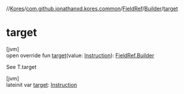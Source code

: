 //[Kores](../../../../index.md)/[com.github.jonathanxd.kores.common](../../index.md)/[FieldRef](../index.md)/[Builder](index.md)/[target](target.md)

# target

[jvm]\
open override fun [target](target.md)(value: [Instruction](../../../com.github.jonathanxd.kores/-instruction/index.md)): [FieldRef.Builder](index.md)

See T.target

[jvm]\
lateinit var [target](target.md): [Instruction](../../../com.github.jonathanxd.kores/-instruction/index.md)

